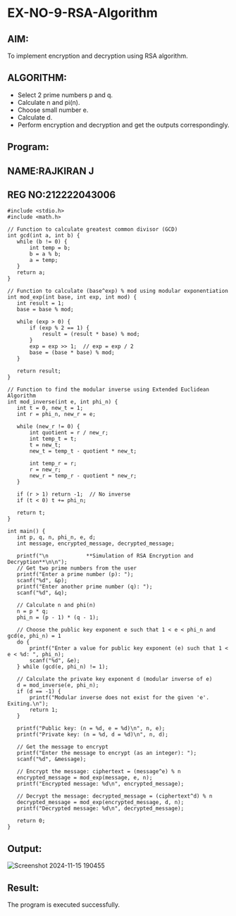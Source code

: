 # EX-NO-9-RSA-Algorithm

## AIM:
To implement encryption and decryption using RSA algorithm.
 
## ALGORITHM:
* Select 2 prime numbers p and q.
* Calculate n and pi(n).
* Choose small number e.
* Calculate d.
* Perform encryption and decryption and get the outputs correspondingly.

## Program:

## NAME:RAJKIRAN J
## REG NO:212222043006

```
#include <stdio.h>
#include <math.h>
 
// Function to calculate greatest common divisor (GCD)
int gcd(int a, int b) {
   while (b != 0) {
       int temp = b;
       b = a % b;
       a = temp;
   }
   return a;
}
 
// Function to calculate (base^exp) % mod using modular exponentiation
int mod_exp(int base, int exp, int mod) {
   int result = 1;
   base = base % mod;
   
   while (exp > 0) {
       if (exp % 2 == 1) {
           result = (result * base) % mod;
       }
       exp = exp >> 1;  // exp = exp / 2
       base = (base * base) % mod;
   }
   
   return result;
}
 
// Function to find the modular inverse using Extended Euclidean Algorithm
int mod_inverse(int e, int phi_n) {
   int t = 0, new_t = 1;
   int r = phi_n, new_r = e;
   
   while (new_r != 0) {
       int quotient = r / new_r;
       int temp_t = t;
       t = new_t;
       new_t = temp_t - quotient * new_t;
       
       int temp_r = r;
       r = new_r;
       new_r = temp_r - quotient * new_r;
   }
   
   if (r > 1) return -1;  // No inverse
   if (t < 0) t += phi_n;
   
   return t;
}
 
int main() {
   int p, q, n, phi_n, e, d;
   int message, encrypted_message, decrypted_message;
   
   printf("\n            **Simulation of RSA Encryption and Decryption**\n\n");
   // Get two prime numbers from the user
   printf("Enter a prime number (p): ");
   scanf("%d", &p);
   printf("Enter another prime number (q): ");
   scanf("%d", &q);
   
   // Calculate n and phi(n)
   n = p * q;
   phi_n = (p - 1) * (q - 1);
   
   // Choose the public key exponent e such that 1 < e < phi_n and gcd(e, phi_n) = 1
   do {
       printf("Enter a value for public key exponent (e) such that 1 < e < %d: ", phi_n);
       scanf("%d", &e);
   } while (gcd(e, phi_n) != 1);
   
   // Calculate the private key exponent d (modular inverse of e)
   d = mod_inverse(e, phi_n);
   if (d == -1) {
       printf("Modular inverse does not exist for the given 'e'. Exiting.\n");
       return 1;
   }
   
   printf("Public key: (n = %d, e = %d)\n", n, e);
   printf("Private key: (n = %d, d = %d)\n", n, d);
   
   // Get the message to encrypt
   printf("Enter the message to encrypt (as an integer): ");
   scanf("%d", &message);
   
   // Encrypt the message: ciphertext = (message^e) % n
   encrypted_message = mod_exp(message, e, n);
   printf("Encrypted message: %d\n", encrypted_message);
   
   // Decrypt the message: decrypted_message = (ciphertext^d) % n
   decrypted_message = mod_exp(encrypted_message, d, n);
   printf("Decrypted message: %d\n", decrypted_message);
   
   return 0;
}

```



## Output:
![Screenshot 2024-11-15 190455](https://github.com/user-attachments/assets/0bd5b326-c68f-4ed7-9028-2cb33f9f6dce)

## Result:
 The program is executed successfully.
